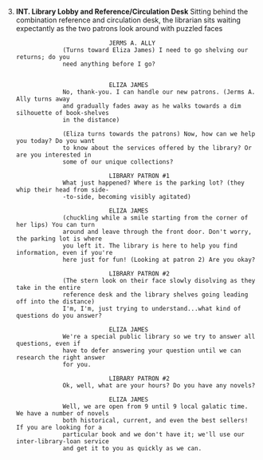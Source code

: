3.  **INT. Library Lobby and Reference/Circulation Desk**
    Sitting behind the combination reference and circulation desk, the librarian sits 
    waiting expectantly as the two patrons look around with puzzled faces

                                  JERMS A. ALLY
                     (Turns toward Eliza James) I need to go shelving our returns; do you 
                     need anything before I go?


                                  ELIZA JAMES
                     No, thank-you. I can handle our new patrons. (Jerms A. Ally turns away
                     and gradually fades away as he walks towards a dim silhouette of book-shelves
                     in the distance)

                     (Eliza turns towards the patrons) Now, how can we help you today? Do you want
                     to know about the services offered by the library? Or are you interested in 
                     some of our unique collections?

                                  LIBRARY PATRON #1
                     What just happened? Where is the parking lot? (they whip their head from side-
                     -to-side, becoming visibly agitated)

                                  ELIZA JAMES
                     (chuckling while a smile starting from the corner of her lips) You can turn
                     around and leave through the front door. Don't worry, the parking lot is where
                     you left it. The library is here to help you find information, even if you're
                     here just for fun! (Looking at patron 2) Are you okay?

                                  LIBRARY PATRON #2
                     (The stern look on their face slowly disolving as they take in the entire 
                     reference desk and the library shelves going leading off into the distance)
                     I'm, I'm, just trying to understand...what kind of questions do you answer?

                                  ELIZA JAMES
                     We're a special public library so we try to answer all questions, even if 
                     have to defer answering your question until we can research the right answer
                     for you.

                                  LIBRARY PATRON #2
                     Ok, well, what are your hours? Do you have any novels? 

                                  ELIZA JAMES
                     Well, we are open from 9 until 9 local galatic time. We have a number of novels
                     both historical, current, and even the best sellers! If you are looking for a 
                     particular book and we don't have it; we'll use our inter-library-loan service
                     and get it to you as quickly as we can.   

